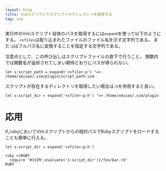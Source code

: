 ```yaml
---
layout: blog
title: Vimスクリプトでスクリプトのディレクトリを取得する
tag: vim
---
```




実行中のVimスクリプト自体のパスを取得するには`expand`を使って以下のようにする。
`<sfile>`は取り込まれたファイルのファイル名を示す文字列である。
また`:p`はフルパス名に変換することを指定する文字列である。

注意点として、この呼び出しはスクリプトファイルの直下で行うこと。
関数内では関数名が返却されてしまい期待どおりにパスが得られない。

~~~~
let s:script_path = expand('<sfile>:p') "=> /home/xmisao/.vim/plugin/script_path.vim
~~~~

スクリプトが存在するディレクトリを取得したい場合は`:h`を併用すると良い。

~~~~
let s:script_dir = expand('<sfile>:p:h') "=> /home/xmisao/.vim/plugin
~~~~

# 応用

if_rubyにおいてVimスクリプトからの相対パスでRubyスクリプトをロードすることも簡単に行える。

~~~~
let s:script_dir = expand('<sfile>:p:h')

ruby <<RUBY
  require "#{VIM::evaluate('s:script_dir')}/foo/bar.rb"
RUBY
~~~~
